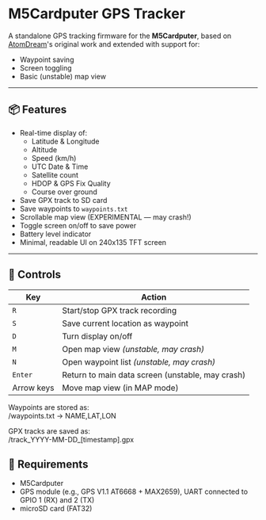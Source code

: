 # M5Cardputer GPS Tracker

A standalone GPS tracking firmware for the **M5Cardputer**, based on [AtomDream](https://github.com/AtomDreams/CardputerSMAGPS)'s original work and extended with support for:

- Waypoint saving
- Screen toggling
- Basic (unstable) map view

---

## 📦 Features

- Real-time display of:
  - Latitude & Longitude
  - Altitude
  - Speed (km/h)
  - UTC Date & Time
  - Satellite count
  - HDOP & GPS Fix Quality
  - Course over ground
- Save GPX track to SD card
- Save waypoints to `waypoints.txt`
- Scrollable map view (EXPERIMENTAL — may crash!)
- Toggle screen on/off to save power
- Battery level indicator
- Minimal, readable UI on 240x135 TFT screen

---

## 🔘 Controls

| Key | Action |
|-----|--------|
| `R` | Start/stop GPX track recording |
| `S` | Save current location as waypoint |
| `D` | Turn display on/off |
| `M` | Open map view *(unstable, may crash)* |
| `N` | Open waypoint list *(unstable, may crash)* |
| `Enter` | Return to main data screen (unstable, may crash)|
| Arrow keys | Move map view (in MAP mode) |

Waypoints are stored as:  
/waypoints.txt → NAME,LAT,LON

GPX tracks are saved as:  
/track_YYYY-MM-DD_[timestamp].gpx

## 💾 Requirements

- M5Cardputer
- GPS module (e.g., GPS V1.1 AT6668 + MAX2659), UART connected to GPIO 1 (RX) and 2 (TX)
- microSD card (FAT32)

